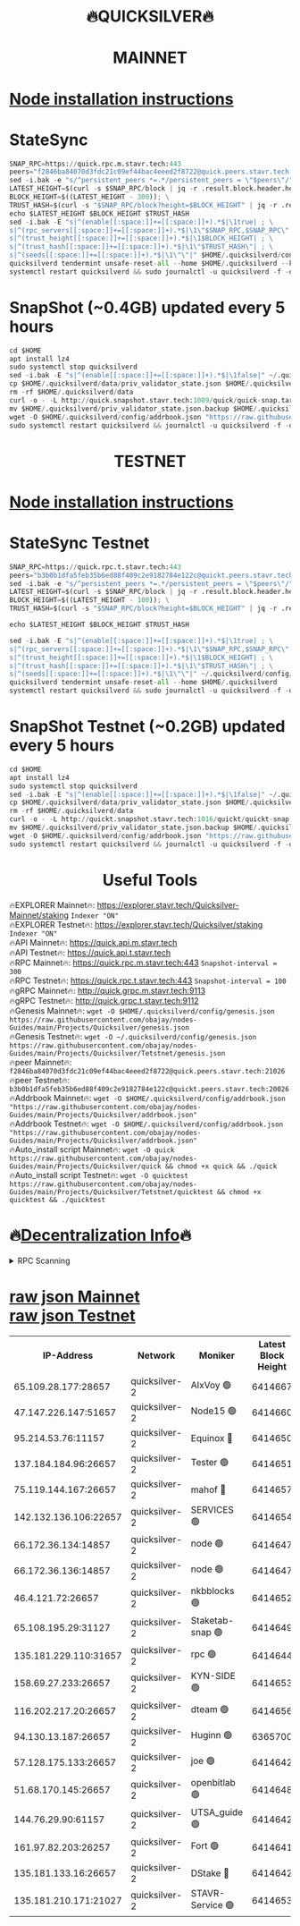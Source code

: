 <h1 align="center"> 🔥QUICKSILVER🔥</h1>

<h1 align="center"> MAINNET</h1>

[Node installation instructions](https://github.com/obajay/nodes-Guides/tree/main/Projects/Quicksilver)
=

# StateSync
```python
SNAP_RPC=https://quick.rpc.m.stavr.tech:443
peers="f2846ba84070d3fdc21c09ef44bac4eeed2f8722@quick.peers.stavr.tech:21026"
sed -i.bak -e "s/^persistent_peers *=.*/persistent_peers = \"$peers\"/" $HOME/.quicksilverd/config/config.toml
LATEST_HEIGHT=$(curl -s $SNAP_RPC/block | jq -r .result.block.header.height); \
BLOCK_HEIGHT=$((LATEST_HEIGHT - 300)); \
TRUST_HASH=$(curl -s "$SNAP_RPC/block?height=$BLOCK_HEIGHT" | jq -r .result.block_id.hash)
echo $LATEST_HEIGHT $BLOCK_HEIGHT $TRUST_HASH
sed -i.bak -E "s|^(enable[[:space:]]+=[[:space:]]+).*$|\1true| ; \
s|^(rpc_servers[[:space:]]+=[[:space:]]+).*$|\1\"$SNAP_RPC,$SNAP_RPC\"| ; \
s|^(trust_height[[:space:]]+=[[:space:]]+).*$|\1$BLOCK_HEIGHT| ; \
s|^(trust_hash[[:space:]]+=[[:space:]]+).*$|\1\"$TRUST_HASH\"| ; \
s|^(seeds[[:space:]]+=[[:space:]]+).*$|\1\"\"|" $HOME/.quicksilverd/config/config.toml
quicksilverd tendermint unsafe-reset-all --home $HOME/.quicksilverd --keep-addr-book
systemctl restart quicksilverd && sudo journalctl -u quicksilverd -f -o cat
```

# SnapShot (~0.4GB) updated every 5 hours
```python
cd $HOME
apt install lz4
sudo systemctl stop quicksilverd
sed -i.bak -E "s|^(enable[[:space:]]+=[[:space:]]+).*$|\1false|" ~/.quicksilverd/config/config.toml
cp $HOME/.quicksilverd/data/priv_validator_state.json $HOME/.quicksilverd/priv_validator_state.json.backup
rm -rf $HOME/.quicksilverd/data
curl -o - -L http://quick.snapshot.stavr.tech:1009/quick/quick-snap.tar.lz4 | lz4 -c -d - | tar -x -C $HOME/.quicksilverd --strip-components 2
mv $HOME/.quicksilverd/priv_validator_state.json.backup $HOME/.quicksilverd/data/priv_validator_state.json
wget -O $HOME/.quicksilverd/config/addrbook.json "https://raw.githubusercontent.com/obajay/nodes-Guides/main/Projects/Quicksilver/addrbook.json"
sudo systemctl restart quicksilverd && journalctl -u quicksilverd -f -o cat
```

<h1 align="center"> TESTNET</h1>

[Node installation instructions](https://github.com/obajay/nodes-Guides/tree/main/Projects/Quicksilver/Tetstnet)
=

# StateSync Testnet
```python
SNAP_RPC=https://quick.rpc.t.stavr.tech:443
peers="b3b0b1dfa5feb35b6ed88f409c2e9182784e122c@quickt.peers.stavr.tech:20026"
sed -i.bak -e "s/^persistent_peers *=.*/persistent_peers = \"$peers\"/" $HOME/.quicksilverd/config/config.toml
LATEST_HEIGHT=$(curl -s $SNAP_RPC/block | jq -r .result.block.header.height); \
BLOCK_HEIGHT=$((LATEST_HEIGHT - 100)); \
TRUST_HASH=$(curl -s "$SNAP_RPC/block?height=$BLOCK_HEIGHT" | jq -r .result.block_id.hash)

echo $LATEST_HEIGHT $BLOCK_HEIGHT $TRUST_HASH

sed -i.bak -E "s|^(enable[[:space:]]+=[[:space:]]+).*$|\1true| ; \
s|^(rpc_servers[[:space:]]+=[[:space:]]+).*$|\1\"$SNAP_RPC,$SNAP_RPC\"| ; \
s|^(trust_height[[:space:]]+=[[:space:]]+).*$|\1$BLOCK_HEIGHT| ; \
s|^(trust_hash[[:space:]]+=[[:space:]]+).*$|\1\"$TRUST_HASH\"| ; \
s|^(seeds[[:space:]]+=[[:space:]]+).*$|\1\"\"|" ~/.quicksilverd/config/config.toml
quicksilverd tendermint unsafe-reset-all --home $HOME/.quicksilverd
systemctl restart quicksilverd && sudo journalctl -u quicksilverd -f -o cat

```

# SnapShot Testnet (~0.2GB) updated every 5 hours
```python
cd $HOME
apt install lz4
sudo systemctl stop quicksilverd
sed -i.bak -E "s|^(enable[[:space:]]+=[[:space:]]+).*$|\1false|" ~/.quicksilverd/config/config.toml
cp $HOME/.quicksilverd/data/priv_validator_state.json $HOME/.quicksilverd/priv_validator_state.json.backup
rm -rf $HOME/.quicksilverd/data
curl -o - -L http://quickt.snapshot.stavr.tech:1016/quickt/quickt-snap.tar.lz4 | lz4 -c -d - | tar -x -C $HOME/.quicksilverd --strip-components 2
mv $HOME/.quicksilverd/priv_validator_state.json.backup $HOME/.quicksilverd/data/priv_validator_state.json
wget -O $HOME/.quicksilverd/config/addrbook.json "https://raw.githubusercontent.com/obajay/nodes-Guides/main/Projects/Quicksilver/Tetstnet/addrbook.json"
sudo systemctl restart quicksilverd && journalctl -u quicksilverd -f -o cat
```
 <h1 align="center"> Useful Tools</h1>

🔥EXPLORER Mainnet🔥:        https://explorer.stavr.tech/Quicksilver-Mainnet/staking    `Indexer "ON"` \
🔥EXPLORER Testnet🔥:        https://explorer.stavr.tech/Quicksilver/staking	        `Indexer "ON"` \
🔥API Mainnet🔥: 			 https://quick.api.m.stavr.tech \
🔥API Testnet🔥: 			 https://quick.api.t.stavr.tech \
🔥RPC Mainnet🔥:             https://quick.rpc.m.stavr.tech:443              `Snapshot-interval = 300` \
🔥RPC Testnet🔥:             https://quick.rpc.t.stavr.tech:443              `Snapshot-interval = 100` \
🔥gRPC Mainnet🔥:                    http://quick.grpc.m.stavr.tech:9113 \
🔥gRPC Testnet🔥:                    http://quick.grpc.t.stavr.tech:9112 \
🔥Genesis Mainnet🔥: `wget -O $HOME/.quicksilverd/config/genesis.json https://raw.githubusercontent.com/obajay/nodes-Guides/main/Projects/Quicksilver/genesis.json` \
🔥Genesis Testnet🔥: `wget -O ~/.quicksilverd/config/genesis.json https://raw.githubusercontent.com/obajay/nodes-Guides/main/Projects/Quicksilver/Tetstnet/genesis.json` \
🔥peer Mainnet🔥:					 `f2846ba84070d3fdc21c09ef44bac4eeed2f8722@quick.peers.stavr.tech:21026` \
🔥peer Testnet🔥:					 `b3b0b1dfa5feb35b6ed88f409c2e9182784e122c@quickt.peers.stavr.tech:20026` \
🔥Addrbook Mainnet🔥:    ```wget -O $HOME/.quicksilverd/config/addrbook.json "https://raw.githubusercontent.com/obajay/nodes-Guides/main/Projects/Quicksilver/addrbook.json"``` \
🔥Addrbook Testnet🔥:    ```wget -O $HOME/.quicksilverd/config/addrbook.json "https://raw.githubusercontent.com/obajay/nodes-Guides/main/Projects/Quicksilver/addrbook.json"``` \
🔥Auto_install script Mainnet🔥: ```wget -O quick https://raw.githubusercontent.com/obajay/nodes-Guides/main/Projects/Quicksilver/quick && chmod +x quick && ./quick``` \
🔥Auto_install script Testnet🔥: ```wget -O quicktest https://raw.githubusercontent.com/obajay/nodes-Guides/main/Projects/Quicksilver/Tetstnet/quicktest && chmod +x quicktest && ./quicktest```

🔥[Decentralization Info](https://github.com/obajay/StateSync-snapshots/tree/main/Projects/Quicksilver/Decentralization)🔥
=

<details>
<summary>RPC Scanning</summary>

<h2 align="center"> We scan nodes in real time every 4 hours. And we provide the final result of RPC endpoints.
We cannot influence the operation of these nodes in any way. </h2>


```python
If Voting Power is higher than 0 --> then the Node is a validator of the network and may be subject to attack and be a potential threat to the chain.
```
```python
We marked such validators with a red symbol
```

</details>

[raw json Mainnet](https://rpc-check.quickm.stavr.tech/quickm/rpc-quickm-result.json) \
[raw json Testnet](https://github.com/obajay/StateSync-snapshots/tree/main/Projects/Quicksilver/Rpc-Check-Testnet)
=


<table><tr><th>IP-Address</th><th>Network</th><th>Moniker</th><th>Latest Block Height</th><th>Earliest Block Height</th><th>Catching Up</th><th>Tx Index</th><th>Voting Power</th><th>Scan Time</th></tr><tr><td>65.109.28.177:28657</td><td>quicksilver-2</td><td>AlxVoy 🟢</td><td>6414667</td><td>3562001</td><td>False</td><td>off</td><td>0</td><td>2024-03-16T01:21:29.037827379UTC</td></tr><tr><td>47.147.226.147:51657</td><td>quicksilver-2</td><td>Node15 🟢</td><td>6414660</td><td>5151648</td><td>False</td><td>off</td><td>0</td><td>2024-03-16T01:20:51.823559772UTC</td></tr><tr><td>95.214.53.76:11157</td><td>quicksilver-2</td><td>Equinox 🔴</td><td>6414650</td><td>5322496</td><td>False</td><td>on</td><td>215780</td><td>2024-03-16T01:19:55.363507025UTC</td></tr><tr><td>137.184.184.96:26657</td><td>quicksilver-2</td><td>Tester 🟢</td><td>6414651</td><td>5550692</td><td>False</td><td>off</td><td>0</td><td>2024-03-16T01:19:56.198067794UTC</td></tr><tr><td>75.119.144.167:26657</td><td>quicksilver-2</td><td>mahof 🔴</td><td>6414657</td><td>5654794</td><td>False</td><td>on</td><td>287749</td><td>2024-03-16T01:20:34.228393049UTC</td></tr><tr><td>142.132.136.106:22657</td><td>quicksilver-2</td><td>SERVICES 🟢</td><td>6414654</td><td>5920001</td><td>False</td><td>on</td><td>0</td><td>2024-03-16T01:20:15.063982307UTC</td></tr><tr><td>66.172.36.134:14857</td><td>quicksilver-2</td><td>node 🟢</td><td>6414647</td><td>5950756</td><td>False</td><td>on</td><td>0</td><td>2024-03-16T01:19:31.108072727UTC</td></tr><tr><td>66.172.36.136:14857</td><td>quicksilver-2</td><td>node 🟢</td><td>6414647</td><td>5950756</td><td>False</td><td>on</td><td>0</td><td>2024-03-16T01:19:33.948743869UTC</td></tr><tr><td>46.4.121.72:26657</td><td>quicksilver-2</td><td>nkbblocks 🟢</td><td>6414652</td><td>6056301</td><td>False</td><td>on</td><td>0</td><td>2024-03-16T01:20:04.728015275UTC</td></tr><tr><td>65.108.195.29:31127</td><td>quicksilver-2</td><td>Staketab-snap 🟢</td><td>6414649</td><td>6075001</td><td>False</td><td>off</td><td>0</td><td>2024-03-16T01:19:48.924403850UTC</td></tr><tr><td>135.181.229.110:31657</td><td>quicksilver-2</td><td>rpc 🟢</td><td>6414644</td><td>6133480</td><td>False</td><td>on</td><td>0</td><td>2024-03-16T01:19:17.727943927UTC</td></tr><tr><td>158.69.27.233:26657</td><td>quicksilver-2</td><td>KYN-SIDE 🟢</td><td>6414653</td><td>6159001</td><td>False</td><td>on</td><td>0</td><td>2024-03-16T01:20:10.427202977UTC</td></tr><tr><td>116.202.217.20:26657</td><td>quicksilver-2</td><td>dteam 🟢</td><td>6414656</td><td>6169501</td><td>False</td><td>on</td><td>0</td><td>2024-03-16T01:20:25.700230585UTC</td></tr><tr><td>94.130.13.187:26657</td><td>quicksilver-2</td><td>Huginn 🟢</td><td>6365700</td><td>6231630</td><td>False</td><td>on</td><td>0</td><td>2024-03-16T01:20:15.292283048UTC</td></tr><tr><td>57.128.175.133:26657</td><td>quicksilver-2</td><td>joe 🟢</td><td>6414642</td><td>6246344</td><td>False</td><td>on</td><td>0</td><td>2024-03-16T01:19:04.723434568UTC</td></tr><tr><td>51.68.170.145:26657</td><td>quicksilver-2</td><td>openbitlab 🟢</td><td>6414648</td><td>6309483</td><td>False</td><td>on</td><td>0</td><td>2024-03-16T01:19:38.333403583UTC</td></tr><tr><td>144.76.29.90:61157</td><td>quicksilver-2</td><td>UTSA_guide 🟢</td><td>6414642</td><td>6316825</td><td>False</td><td>on</td><td>0</td><td>2024-03-16T01:19:02.393604174UTC</td></tr><tr><td>161.97.82.203:26257</td><td>quicksilver-2</td><td>Fort 🟢</td><td>6414641</td><td>6365727</td><td>False</td><td>on</td><td>0</td><td>2024-03-16T01:18:57.434653134UTC</td></tr><tr><td>135.181.133.16:26657</td><td>quicksilver-2</td><td>DStake 🔴</td><td>6414642</td><td>6378597</td><td>False</td><td>on</td><td>79272</td><td>2024-03-16T01:19:01.913944630UTC</td></tr><tr><td>135.181.210.171:21027</td><td>quicksilver-2</td><td>STAVR-Service 🟢</td><td>6414653</td><td>6414001</td><td>False</td><td>on</td><td>0</td><td>2024-03-16T01:20:10.746844259UTC</td></tr></table>
